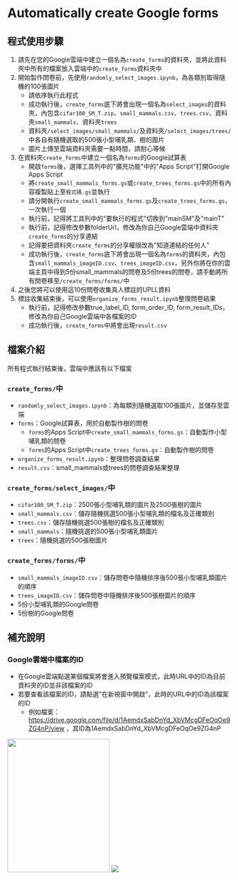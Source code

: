 # Automatically create Google forms
## 程式使用步驟
1. 請先在您的Google雲端中建立一個名為`create_forms`的資料夾，並將此資料夾中所有的檔案放入雲端中的`create_forms`資料夾中
2. 開始製作問卷前，先使用`randomly_select_images.ipynb`，為各類別取得隨機的100張圖片
    * 請依序執行此程式
    * 成功執行後，`create_forms`底下將會出現一個名為`select_images`的資料夾，內包含`cifar100_SM_T.zip`、`small_mammals.csv`、`trees.csv`、資料夾`small_mammals`、資料夾`trees`
    * 資料夾`/select_images/small_mammals/`及資料夾`/select_images/trees/`中各自有隨機選取的500張小型哺乳類、樹的圖片
    * 圖片上傳至雲端資料夾需要一點時間，請耐心等候
3. 在資料夾`create_forms`中建立一個名為`forms`的Google試算表
    * 開啟`forms`後，選擇工具列中的"擴充功能"中的"Apps Script"打開Google Apps Script
    * 將`create_small_mammals_forms.gs`或`create_trees_forms.gs`中的所有內容複製貼上至`程式碼.gs`並執行
    * 請分開執行`create_small_mammals_forms.gs`及`create_trees_forms.gs`，一次執行一個
    * 執行前，記得將工具列中的"要執行的程式"切換到"mainSM"及"mainT"
    * 執行前，記得修改參數folderUrl，修改為你自己Google雲端中資料夾`create_forms`的分享連結
    * 記得要把資料夾`create_forms`的分享權限改為"知道連結的任何人"
    * 成功執行後，`create_forms`底下將會出現一個名為`forms`的資料夾，內包含`small_mammals_imageID.csv`、`trees_imageID.csv`，另外你將在你的雲端主頁中得到5份small_mammals的問卷及5份trees的問卷，請手動將所有問卷移至`/create_forms/forms/`中
4. 之後您將可以使用這10份問卷收集真人標註的UPLL資料
5. 標註收集結束後，可以使用`organize_forms_result.ipynb`整理問卷結果
    * 執行前，記得修改參數true_label_ID, form_order_ID, form_result_IDs，修改為你自己Google雲端中各檔案的ID
    * 成功執行後，`create_forms`中將會出現`result.csv`

## 檔案介紹
所有程式執行結束後，雲端中應該有以下檔案
### `create_forms/`中
* `randomly_select_images.ipynb`：為每類別隨機選取100張圖片，並儲存至雲端
* `forms`：Google試算表，用於自動製作樹的問卷
   * `forms`的Apps Script中`create_small_mammals_forms.gs`：自動製作小型哺乳類的問卷
   * `forms`的Apps Script中`create_trees_forms.gs`：自動製作樹的問卷
* `organize_forms_result.ipynb`：整理問卷調查結果
* `result.csv`：small_mammals或trees的問卷調查結果整理
### `create_forms/select_images/`中
* `cifar100_SM_T.zip`：2500張小型哺乳類的圖片及2500張樹的圖片
* `small_mammals.csv`：儲存隨機挑選500張小型哺乳類的檔名及正確類別
* `trees.csv`：儲存隨機挑選500張樹的檔名及正確類別
* `small_mammals`：隨機挑選的500張小型哺乳類圖片
* `trees`：隨機挑選的500張樹圖片
### `create_forms/forms/`中
* `small_mammals_imageID.csv`：儲存問卷中隨機排序後500張小型哺乳類圖片的順序
* `trees_imageID.csv`：儲存問卷中隨機排序後500張樹圖片的順序
* 5份小型哺乳類的Google問卷
* 5份樹的Google問卷
## 補充說明
### Google雲端中檔案的ID
* 在Google雲端點選某個檔案將會進入預覽檔案模式，此時URL中的ID為目前資料夾的ID並非該檔案的ID
* 若要查看該檔案的ID，請點選"在新視窗中開啟"，此時的URL中的ID為該檔案的ID
   * 例如檔案：https://drive.google.com/file/d/1AemdxSabDnYd_XbVMcgDFeOqOe9ZG4nP/view ，其ID為1AemdxSabDnYd_XbVMcgDFeOqOe9ZG4nP
<img src="https://github.com/alicejimmy/CLIG_FAPT_FATEL/assets/71706978/da052018-ccec-4d58-a2cb-f8a15594b3d3" width="230" height="300">
<img src="https://github.com/alicejimmy/CLIG_FAPT_FATEL/assets/71706978/02f72d9d-eae4-49de-913d-36a54cfc38f7">


